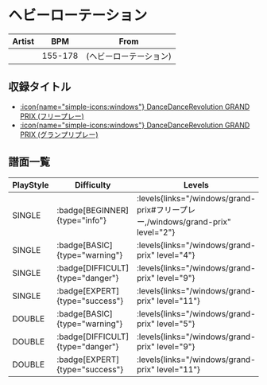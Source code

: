 # ヘビーローテーション

|Artist|BPM|From|
|------|---|----|
||155-178|(ヘビーローテーション)|

## 収録タイトル

- [:icon{name="simple-icons:windows"} DanceDanceRevolution GRAND PRIX (フリープレー)](/windows/grand-prix#フリープレー)
- [:icon{name="simple-icons:windows"} DanceDanceRevolution GRAND PRIX (グランプリプレー)](/windows/grand-prix)

## 譜面一覧

|PlayStyle|Difficulty|Levels|Notes|Movie|
|---------|----------|------|-----|-----|
|SINGLE| :badge[BEGINNER]{type="info"}| :levels{links="/windows/grand-prix#フリープレー,/windows/grand-prix" level="2"}|83/0||
|SINGLE| :badge[BASIC]{type="warning"}| :levels{links="/windows/grand-prix" level="4"}|159/19||
|SINGLE| :badge[DIFFICULT]{type="danger"}| :levels{links="/windows/grand-prix" level="9"}|285/33||
|SINGLE| :badge[EXPERT]{type="success"}| :levels{links="/windows/grand-prix" level="11"}|365/36||
|DOUBLE| :badge[BASIC]{type="warning"}| :levels{links="/windows/grand-prix" level="5"}|164/19||
|DOUBLE| :badge[DIFFICULT]{type="danger"}| :levels{links="/windows/grand-prix" level="9"}|284/31||
|DOUBLE| :badge[EXPERT]{type="success"}| :levels{links="/windows/grand-prix" level="11"}|368/38||
